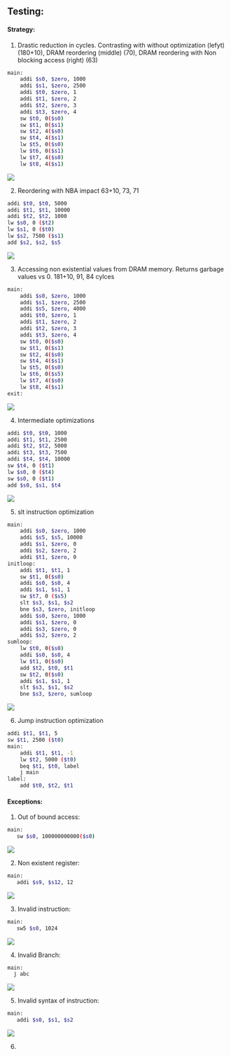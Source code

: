## Testing:

#### Strategy:

1. Drastic reduction in cycles. Contrasting with without optimization (lefyt) (180+10), DRAM reordering (middle) (70), DRAM reordering with Non blocking access (right) (63)

```bash
main:
	addi $s0, $zero, 1000
	addi $s1, $zero, 2500
	addi $t0, $zero, 1
	addi $t1, $zero, 2
	addi $t2, $zero, 3
	addi $t3, $zero, 4
	sw $t0, 0($s0)
	sw $t1, 0($s1)
	sw $t2, 4($s0)
	sw $t4, 4($s1)
	lw $t5, 0($s0)
	lw $t6, 0($s1)
	lw $t7, 4($s0)
	lw $t8, 4($s1)
```

![](image/testing-report/1618064814781.png)


2. Reordering with NBA impact 63+10, 73, 71

```bash
addi $t0, $t0, 5000
addi $t1, $t1, 10000
addi $t2, $t2, 1000
lw $s0, 0 ($t2)
lw $s1, 0 ($t0)
lw $s2, 7500 ($s1)
add $s2, $s2, $s5
```

![](image/testing-report/1618065747684.png)

3. Accessing non existential values from DRAM memory. Returns garbage values vs 0. 181+10, 91, 84 cylces

```bash
main:
	addi $s0, $zero, 1000
	addi $s1, $zero, 2500
	addi $s5, $zero, 4000
	addi $t0, $zero, 1
	addi $t1, $zero, 2
	addi $t2, $zero, 3
	addi $t3, $zero, 4
	sw $t0, 0($s0)
	sw $t1, 0($s1)
	sw $t2, 4($s0)
	sw $t4, 4($s1)
	lw $t5, 0($s0)
	lw $t6, 0($s5)
	lw $t7, 4($s0)
	lw $t8, 4($s1)
exit:
```

![](image/testing-report/1618065584453.png)

4. Intermediate optimizations

```bash
addi $t0, $t0, 1000
addi $t1, $t1, 2500
addi $t2, $t2, 5000
addi $t3, $t3, 7500
addi $t4, $t4, 10000
sw $t4, 0 ($t1)
lw $s0, 0 ($t4)
sw $s0, 0 ($t1)
add $s0, $s1, $t4
```

![](image/testing-report/1618065021128.png)

5. slt instruction optimization

```bash
main:
	addi $s0, $zero, 1000
	addi $s5, $s5, 10000
	addi $s1, $zero, 0
	addi $s2, $zero, 2
	addi $t1, $zero, 0
initloop: 
	addi $t1, $t1, 1
	sw $t1, 0($s0)
	addi $s0, $s0, 4
	addi $s1, $s1, 1
	sw $t7, 0 ($s5)
	slt $s3, $s1, $s2
	bne $s3, $zero, initloop
	addi $s0, $zero, 1000
	addi $s1, $zero, 0
	addi $s3, $zero, 0
	addi $s2, $zero, 2
sumloop:
	lw $t0, 0($s0)
	addi $s0, $s0, 4
	lw $t1, 0($s0)
	add $t2, $t0, $t1
	sw $t2, 0($s0)
	addi $s1, $s1, 1
	slt $s3, $s1, $s2
	bne $s3, $zero, sumloop
```

![](image/testing-report/1618064255851.png)

6. Jump instruction optimization 

```bash
addi $t1, $t1, 5
sw $t1, 2500 ($t0)
main: 
    addi $t1, $t1, -1
    lw $t2, 5000 ($t0)
    beq $t1, $t0, label
    j main
label:
    add $t0, $t2, $t1
```

#### Exceptions:

1. Out of bound access:

```bash
main:
   sw $s0, 100000000000($s0)
```

![](image/report/1618054536576.png)

2. Non existent register:

```bash
main:
   addi $s9, $s12, 12
```

![](image/report/1618054661762.png)

3. Invalid instruction:

```bash
main:
   sw5 $s0, 1024
```

![](image/report/1618054751740.png)

4. Invalid Branch:

```bash
main:
  j abc
```

![](image/report/1618054824836.png)

5. Invalid syntax of instruction:

```bash
main:
   addi $s0, $s1, $s2
```

![](image/report/1618054894450.png)

6.
